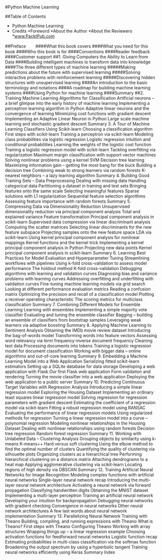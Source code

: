 #Python Machine Learning

##Table of Contents
 - Python Machine Learning
 - Credits
*Foreword
*About the Author
*About the Reviewers
*www.PacktPub.com

##Preface
　　####What this book covers
####What you need for this book
####Who this book is for
####Conventions
####Reader feedback
####Customer support
##1. Giving Computers the Ability to Learn from Data
####Building intelligent machines to transform data into knowledge
####The three different types of machine learning
#####Making predictions about the future with supervised learning
#####Solving interactive problems with reinforcement learning
#####Discovering hidden structures with unsupervised learning
####An introduction to the basic terminology and notations
####A roadmap for building machine learning systems
####Using Python for machine learning
####Summary
##2. Training Machine Learning Algorithms for Classification
Artificial neurons – a brief glimpse into the early history of machine learning
Implementing a perceptron learning algorithm in Python
Adaptive linear neurons and the convergence of learning
Minimizing cost functions with gradient descent
Implementing an Adaptive Linear Neuron in Python
Large scale machine learning and stochastic gradient descent
Summary
3. A Tour of Machine Learning Classifiers Using Scikit-learn
Choosing a classification algorithm
First steps with scikit-learn
Training a perceptron via scikit-learn
Modeling class probabilities via logistic regression
Logistic regression intuition and conditional probabilities
Learning the weights of the logistic cost function
Training a logistic regression model with scikit-learn
Tackling overfitting via regularization
Maximum margin classification with support vector machines
Solving nonlinear problems using a kernel SVM
Decision tree learning
Maximizing information gain – getting the most bang for the buck
Building a decision tree
Combining weak to strong learners via random forests
K-nearest neighbors – a lazy learning algorithm
Summary
4. Building Good Training Sets – Data Preprocessing
Dealing with missing data
Handling categorical data
Partitioning a dataset in training and test sets
Bringing features onto the same scale
Selecting meaningful features
Sparse solutions with L1 regularization
Sequential feature selection algorithms
Assessing feature importance with random forests
Summary
5. Compressing Data via Dimensionality Reduction
Unsupervised dimensionality reduction via principal component analysis
Total and explained variance
Feature transformation
Principal component analysis in scikit-learn
Supervised data compression via linear discriminant analysis
Computing the scatter matrices
Selecting linear discriminants for the new feature subspace
Projecting samples onto the new feature space
LDA via scikit-learn
Using kernel principal component analysis for nonlinear mappings
Kernel functions and the kernel trick
Implementing a kernel principal component analysis in Python
Projecting new data points
Kernel principal component analysis in scikit-learn
Summary
6. Learning Best Practices for Model Evaluation and Hyperparameter Tuning
Streamlining workflows with pipelines
Using k-fold cross-validation to assess model performance
The holdout method
K-fold cross-validation
Debugging algorithms with learning and validation curves
Diagnosing bias and variance problems with learning curves
Addressing overfitting and underfitting with validation curves
Fine-tuning machine learning models via grid search
Looking at different performance evaluation metrics
Reading a confusion matrix
Optimizing the precision and recall of a classification model
Plotting a receiver operating characteristic
The scoring metrics for multiclass classification
Summary
7. Combining Different Models for Ensemble Learning
Learning with ensembles
Implementing a simple majority vote classifier
Evaluating and tuning the ensemble classifier
Bagging – building an ensemble of classifiers from bootstrap samples
Leveraging weak learners via adaptive boosting
Summary
8. Applying Machine Learning to Sentiment Analysis
Obtaining the IMDb movie review dataset
Introducing the bag-of-words model
Transforming words into feature vectors
Assessing word relevancy via term frequency-inverse document frequency
Cleaning text data
Processing documents into tokens
Training a logistic regression model for document classification
Working with bigger data – online algorithms and out-of-core learning
Summary
9. Embedding a Machine Learning Model into a Web Application
Serializing fitted scikit-learn estimators
Setting up a SQLite database for data storage
Developing a web application with Flask
Our first Flask web application
Form validation and rendering
Turning the movie classifier into a web application
Deploying the web application to a public server
Summary
10. Predicting Continuous Target Variables with Regression Analysis
Introducing a simple linear regression model
Exploring the Housing Dataset
Implementing an ordinary least squares linear regression model
Solving regression for regression parameters with gradient descent
Estimating the coefficient of a regression model via scikit-learn
Fitting a robust regression model using RANSAC
Evaluating the performance of linear regression models
Using regularized methods for regression
Turning a linear regression model into a curve – polynomial regression
Modeling nonlinear relationships in the Housing Dataset
Dealing with nonlinear relationships using random forests
Decision tree regression
Random forest regression
Summary
11. Working with Unlabeled Data – Clustering Analysis
Grouping objects by similarity using k-means
K-means++
Hard versus soft clustering
Using the elbow method to find the optimal number of clusters
Quantifying the quality of clustering via silhouette plots
Organizing clusters as a hierarchical tree
Performing hierarchical clustering on a distance matrix
Attaching dendrograms to a heat map
Applying agglomerative clustering via scikit-learn
Locating regions of high density via DBSCAN
Summary
12. Training Artificial Neural Networks for Image Recognition
Modeling complex functions with artificial neural networks
Single-layer neural network recap
Introducing the multi-layer neural network architecture
Activating a neural network via forward propagation
Classifying handwritten digits
Obtaining the MNIST dataset
Implementing a multi-layer perceptron
Training an artificial neural network
Developing your intuition for backpropagation
Debugging neural networks with gradient checking
Convergence in neural networks
Other neural network architectures
A few last words about neural network implementation
Summary
13. Parallelizing Neural Network Training with Theano
Building, compiling, and running expressions with Theano
What is Theano?
First steps with Theano
Configuring Theano
Working with array structures
Wrapping things up – a linear regression example
Choosing activation functions for feedforward neural networks
Logistic function recap
Estimating probabilities in multi-class classification via the softmax function
Broadening the output spectrum by using a hyperbolic tangent
Training neural networks efficiently using Keras
Summary
Index